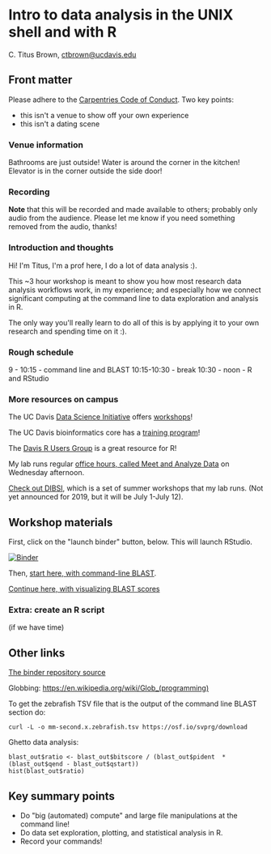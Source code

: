 # Intro to data analysis in the UNIX shell and with R

C. Titus Brown, ctbrown@ucdavis.edu

## Front matter

Please adhere to the [Carpentries Code of Conduct](https://docs.carpentries.org/topic_folders/policies/code-of-conduct.html). Two key points:

* this isn't a venue to show off your own experience
* this isn't a dating scene

### Venue information

Bathrooms are just outside! Water is around the corner in the kitchen! Elevator is in the corner outside the side door!

### Recording

**Note** that this will be recorded and made available to others; probably only audio from the audience. Please let me know if you need something removed from the audio, thanks!

### Introduction and thoughts

Hi! I'm Titus, I'm a prof here, I do a lot of data analysis :).

This ~3 hour workshop is meant to show you how most research data analysis workflows work, in my experience; and especially how we connect significant computing at the command line to data exploration and analysis in R.

The only way you'll really learn to do all of this is by applying it to your own research and spending time on it :).

### Rough schedule

9 - 10:15 - command line and BLAST
10:15-10:30 - break
10:30 - noon - R and RStudio

### More resources on campus

The UC Davis [Data Science Initiative](http://dsi.ucdavis.edu/) offers [workshops](http://dsi.ucdavis.edu/workshops.html)!

The UC Davis bioinformatics core has a [training program](https://bioinformatics.ucdavis.edu/training/)!

The [Davis R Users Group](https://d-rug.github.io/) is a great resource for R!

My lab runs regular [office hours, called Meet and Analyze Data](https://dib-training.readthedocs.io/en/pub/#meet-and-analyze-data-mad) on Wednesday afternoon.

[Check out DIBSI](http://ivory.idyll.org/dibsi/), which is a set of summer workshops that my lab runs. (Not yet announced for 2019, but it will be July 1-July 12).

## Workshop materials

First, click on the "launch binder" button, below. This will launch RStudio.

[![Binder](http://mybinder.org/badge.svg)](http://beta.mybinder.org/v2/gh/ngs-docs/2018-ggg-rstudio-bioinformatics-ws/master?urlpath=rstudio)

Then, [start here, with command-line BLAST](https://github.com/ngs-docs/2018-ggg-rstudio-bioinformatics-ws-materials/blob/master/running-command-line-blast.md).

[Continue here, with visualizing BLAST scores](https://github.com/ngs-docs/2018-ggg-rstudio-bioinformatics-ws-materials/blob/master/visualizing-blast-scores-with-RStudio.md)

### Extra: create an R script

(if we have time)

## Other links

[The binder repository source](https://github.com/ngs-docs/2018-ggg-rstudio-bioinformatics-ws/)

Globbing: https://en.wikipedia.org/wiki/Glob_(programming)

To get the zebrafish TSV file that is the output of the command line BLAST section do:
```
curl -L -o mm-second.x.zebrafish.tsv https://osf.io/svprg/download
```

Ghetto data analysis:
```
blast_out$ratio <- blast_out$bitscore / (blast_out$pident  * (blast_out$qend - blast_out$qstart))
hist(blast_out$ratio)
```

## Key summary points

* Do "big (automated) compute" and large file manipulations at the command line!
* Do data set exploration, plotting, and statistical analysis in R.
* Record your commands!

